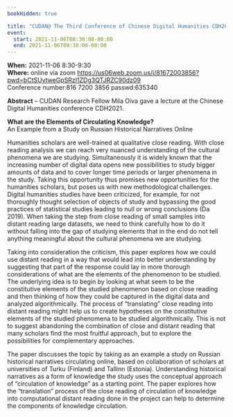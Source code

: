 ```yaml
---
bookHidden: true

title: "CUDAN@ The Third Conference of Chinese Digital Humanities CDH2021"
event:
  start: 2021-11-06T08:30:00-00:00
  end: 2021-11-06T09:30:00-00:00
---
```


**When:** 2021-11-06 8:30-9:30  
**Where:** online via zoom https://us06web.zoom.us/j/81672003856?pwd=bCtSUytweGpSRzI1ZDg3QTJRZC90dz09  
Conference number:816 7200 3856 passwd:635340


<!--more-->
**Abstract** – CUDAN Research Fellow Mila Oiva gave a lecture at the Chinese Digital Humanities conference CDH2021. 

**What are the Elements of Circulating Knowledge?**  
An Example from a Study on Russian Historical Narratives Online  

Humanities scholars are well-trained at qualitative close reading. With close reading analysis we can reach very nuanced understanding of the cultural phenomena we are studying. Simultaneously it is widely known that the increasing number of digital data opens new possibilities to study bigger amounts of data and to cover longer time periods or larger phenomena in the study. Taking this opportunity thus promises new opportunities for the humanities scholars, but poses us with new methodological challenges. Digital humanities studies have been criticized, for example, for not thoroughly thought selection of objects of study and bypassing the good practices of statistical studies leading to null or wrong conclusions (Da 2019). When taking the step from close reading of small samples into distant reading large datasets, we need to think carefully how to do it without falling into the gap of studying elements that in the end do not tell anything meaningful about the cultural phenomena we are studying.  

Taking into consideration the criticism, this paper explores how we could use distant reading in a way that would lead into better understanding by suggesting that part of the response could lay in more thorough considerations of what are the elements of the phenomenon to be studied. The underlying idea is to begin by looking at what seem to be the constitutive elements of the studied phenomenon based on close reading and then thinking of how they could be captured in the digital data and analyzed algorithmically. The process of “translating” close reading into distant reading might help us to create hypotheses on the constitutive elements of the studied phenomena to be studied algorithmically. This is not to suggest abandoning the combination of close and distant reading that many scholars find the most fruitful approach, but to explore the possibilities for complementary approaches.  

The paper discusses the topic by taking as an example a study on Russian historical narratives circulating online, based on collaboration of scholars at universities of Turku (Finland) and Tallinn (Estonia). Understanding historical narratives as a form of knowledge the study uses the conceptual approach of “circulation of knowledge” as a starting point. The paper explores how the “translation” process of the close reading of circulation of knowledge into computational distant reading done in the project can help to determine the components of knowledge circulation.
